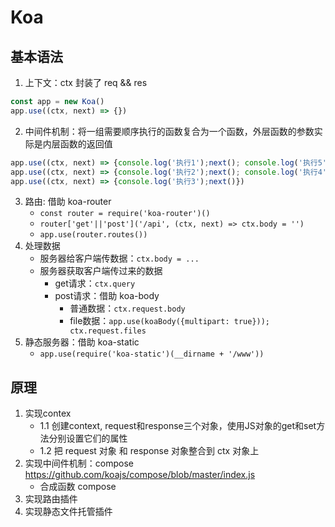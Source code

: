# Koa
## 基本语法
1. 上下文：ctx 封装了 req && res
```javascript
const app = new Koa()
app.use((ctx, next) => {})
```
2. 中间件机制：将⼀组需要顺序执⾏的函数复合为⼀个函数，外层函数的参数实际是内层函数的返回值
```javascript
app.use((ctx, next) => {console.log('执行1');next(); console.log('执行5')})
app.use((ctx, next) => {console.log('执行2');next(); console.log('执行4')})
app.use((ctx, next) => {console.log('执行3');next()})
```
3. 路由: 借助 koa-router
    - `const router = require('koa-router')()`
    - `router['get'||'post']('/api', (ctx, next) => ctx.body = '')`
    - `app.use(router.routes())`
4. 处理数据
    - 服务器给客户端传数据：`ctx.body = ...`
    - 服务器获取客户端传过来的数据
        - get请求：`ctx.query`
        - post请求：借助 koa-body
            - 普通数据：`ctx.request.body`
            - file数据：`app.use(koaBody({multipart: true})); ctx.request.files`
5. 静态服务器：借助 koa-static
    - `app.use(require('koa-static')(__dirname + '/www'))`
## 原理
1. 实现contex
    - 1.1 创建context, request和response三个对象，使用JS对象的get和set方法分别设置它们的属性
    - 1.2 把 request 对象 和 response 对象整合到 ctx 对象上
2. 实现中间件机制：compose <https://github.com/koajs/compose/blob/master/index.js>
    - 合成函数 compose
3. 实现路由插件
4. 实现静态文件托管插件